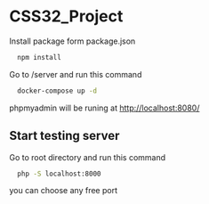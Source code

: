 # CSS32_Project

Install package form package.json 

```bash
  npm install  
```

Go to /server and run this command

```bash
  docker-compose up -d
```
phpmyadmin will be runing at
<http://localhost:8080/>
## Start testing server
Go to root directory and run this command
```bash
  php -S localhost:8000
```
you can choose any free port
